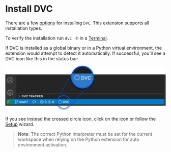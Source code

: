 # Install DVC

There are a few [options](https://dvc.org/doc/install) for installing `DVC`.
This extension supports all installation types.

To verify the installation run `dvc -h` in a
[Terminal](command:workbench.action.terminal.new).

If DVC is installed as a global binary or in a Python virtual environment, the
extension would attempt to detect it automatically. If successful, you'll see a
DVC icon like this in the status bar:

<p align="center">
  <img src="images/install-dvc-status-bar-detected.png"
       alt="DVC icon in the status bar" />
</p>

If you see instead the crossed circle icon, click on the icon or follow the
[Setup](command:dvc.showExperimentsSetup) wizard.

> **Note**: The correct Python interpreter must be set for the current workspace
> when relying on the Python extension for auto environment activation.
